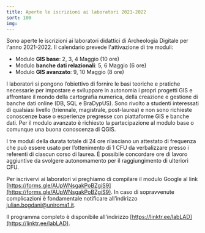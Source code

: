 ```yaml
---
title: Aperte le iscrizioni ai laboratori 2021-2022
sort: 100
img: 
---
```


Sono aperte le iscrizioni ai laboratori didattici di Archeologia Digitale per l'anno 2021-2022. Il calendario prevede l'attivazione di tre moduli:

- Modulo **GIS base**: 2, 3, 4 Maggio (10 ore)
- Modulo **banche dati relazionali**: 5, 6 Maggio (6 ore)
- Modulo **GIS avanzato**: 9, 10 Maggio (8 ore)

I laboratori si pongono l’obiettivo di fornire le basi teoriche e pratiche necessarie per impostare e sviluppare in autonomia i propri progetti GIS e affrontare il mondo della cartografia numerica, della creazione e gestione di banche dati online (DB, SQL e BraDypUS). Sono rivolto a studenti interessati di qualsiasi livello (triennale, magistrale, post-laurea) e non sono richieste conoscenze base o esperienze pregresse con piattaforme GIS e banche dati. Per il modulo avanzato è richiesto la partecipazione al modulo base o comunque una buona conoscenza di QGIS.

I tre moduli della durata totale di 24 ore rilasciano un attestato di frequenza che può essere usato per l’ottenimento di 1 CFU da verbalizzare presso i referenti di ciascun corso di laurea. È possibile concordare ore di lavoro aggiuntive da svolgere autonomamento per il raggiungimento di ulteriori CFU.

Per iscrivervi ai laboratori vi preghiamo di compilare il modulo Google al link [https://forms.gle/AUpWNsgakPoBZgiS9](https://forms.gle/AUpWNsgakPoBZgiS9). In caso di sopravvenute complicazioni è fondamentale notificare all’indirizzo [julian.bogdani@uniroma1.it](julian.bogdani@uniroma1.it).

Il programma completo è disponibile all'indirizzo [https://linktr.ee/labLAD](https://linktr.ee/labLAD).
